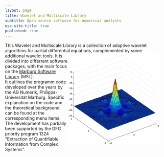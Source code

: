 ```yaml
---
layout: page
title: Wavelet and Multiscale Library
subtitle: Open source software for numerical analysts
use-site-title: true
published: true
---
```


This Wavelet and Multiscale Library is a collection of adaptive wavelet algorithms for partial differential equations, complemented by some additional wavelet tools. <img style="float: right;" src="/img/dual_a.jpg" height="300" width="300">It is divided into differrent software packages, with the main focus on the [Marburg Software Library](aboutmsl) (MSL).  
It outlines the programm code developed over the years by the AG Numerik, Philipps-Universität Marburg. Specific explanation on the code and the theoretical background can be found at the corresponding menu items. The development has partially been supported by the DFG priority program 1324 "Extraction of Quantifiable Information from Complex Systems".
